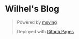 # Wilhel's Blog

> Powered by [moving](https://github.com/huangyz0918/moving)
>
> Deployed with [Github Pages](https://pages.github.com/)
